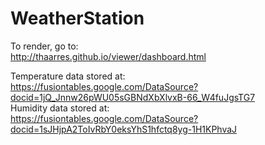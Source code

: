 # WeatherStation


To render, go to:<br>
    http://thaarres.github.io/viewer/dashboard.html<br>

Temperature data stored at:<br>
    https://fusiontables.google.com/DataSource?docid=1jQ_Jnnw26pWU05sGBNdXbXlvxB-66_W4fuJgsTG7 <br>
Humidity data stored at:<br>
    https://fusiontables.google.com/DataSource?docid=1sJHjpA2ToIvRbY0eksYhS1hfctq8yg-1H1KPhvaJ
